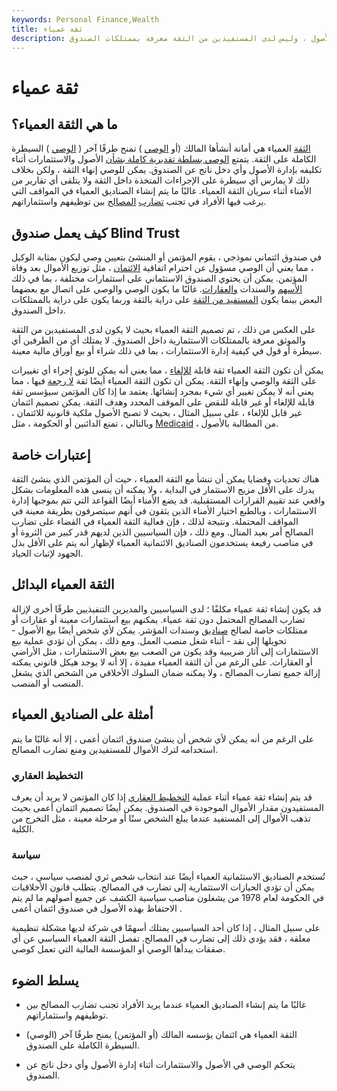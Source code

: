 ```yaml
---
keywords: Personal Finance,Wealth
title: ثقة عمياء
description: مع الثقة العمياء ، يتمتع الأمناء بسلطة تقديرية كاملة بشأن الأصول ، وليس لدى المستفيدين من الثقة معرفة بممتلكات الصندوق.
---
```


# ثقة عمياء
## ما هي الثقة العمياء؟

[الثقة](/trust) العمياء هي أمانة أنشأها المالك (أو [الوصي](/trustor) ) تمنح طرفًا آخر ( [الوصي](/trustee) ) السيطرة الكاملة على الثقة. يتمتع [الوصي بسلطة تقديرية كاملة بشأن](/trustee) الأصول والاستثمارات أثناء تكليفه بإدارة الأصول وأي دخل ناتج عن الصندوق. يمكن للوصي إنهاء الثقة ، ولكن بخلاف ذلك لا يمارس أي سيطرة على الإجراءات المتخذة داخل الثقة ولا يتلقى أي تقارير من الأمناء أثناء سريان الثقة العمياء. غالبًا ما يتم إنشاء الصناديق العمياء في المواقف التي يرغب فيها الأفراد في تجنب [تضارب](/conflict-of-interest) [المصالح](/conflict-of-interest) بين توظيفهم واستثماراتهم.

## كيف يعمل صندوق Blind Trust

في صندوق ائتماني نموذجي ، يقوم المؤتمن أو المنشئ بتعيين وصي ليكون بمثابة الوكيل ، مما يعني أن الوصي مسؤول عن احترام اتفاقية [الائتمان](/fiduciary) ، مثل توزيع الأموال بعد وفاة المؤتمن. يمكن أن يحتوي الصندوق الاستئماني على استثمارات مختلفة ، بما في ذلك [الأسهم](/equity) والسندات [والعقارات](/bond). غالبًا ما يكون الوصي والوصي على اتصال مع بعضهما البعض بينما يكون [المستفيد من الثقة](/beneficiary-of-trust) على دراية بالثقة وربما يكون على دراية بالممتلكات داخل الصندوق.

على العكس من ذلك ، تم تصميم الثقة العمياء بحيث لا يكون لدى المستفيدين من الثقة والموثق معرفة بالممتلكات الاستثمارية داخل الصندوق. لا يمتلك أي من الطرفين أي سيطرة أو قول في كيفية إدارة الاستثمارات ، بما في ذلك شراء أو بيع أوراق مالية معينة.

يمكن أن تكون الثقة العمياء ثقة قابلة [للإلغاء](/revocabletrust) ، مما يعني أنه يمكن للوثق إجراء أي تغييرات على الثقة والوصي وإنهاء الثقة. يمكن أن تكون الثقة العمياء أيضًا ثقة [لا رجعة](/irrevocabletrust) فيها ، مما يعني أنه لا يمكن تغيير أي شيء بمجرد إنشائها. يعتمد ما إذا كان المؤتمن سيؤسس ثقة قابلة للإلغاء أو غير قابلة للنقض على الموقف المحدد وهدف الثقة. يمكن تصميم ائتمان غير قابل للإلغاء ، على سبيل المثال ، بحيث لا تصبح الأصول ملكية قانونية للائتمان ، وبالتالي ، تمنع الدائنين أو الحكومة ، مثل [Medicaid](/medicaid) ، من المطالبة بالأصول.

## إعتبارات خاصة

هناك تحديات وقضايا يمكن أن تنشأ مع الثقة العمياء ، حيث أن المؤتمن الذي ينشئ الثقة يدرك على الأقل مزيج الاستثمار في البداية ، ولا يمكنه أن ينسى هذه المعلومات بشكل واقعي عند تقييم القرارات المستقبلية. قد يضع الأمناء أيضًا القواعد التي تتم بموجبها إدارة الاستثمارات ، وبالطبع اختيار الأمناء الذين يثقون في أنهم سيتصرفون بطريقة معينة في المواقف المحتملة. ونتيجة لذلك ، فإن فعالية الثقة العمياء في القضاء على تضارب المصالح أمر بعيد المنال. ومع ذلك ، فإن السياسيين الذين لديهم قدر كبير من الثروة أو في مناصب رفيعة يستخدمون الصناديق الائتمانية العمياء لإظهار أنه يتم على الأقل بذل الجهود لإثبات الحياد.

## الثقة العمياء البدائل

قد يكون إنشاء ثقة عمياء مكلفًا ؛ لدى السياسيين والمديرين التنفيذيين طرقًا أخرى لإزالة تضارب المصالح المحتمل دون ثقة عمياء. يمكنهم بيع استثمارات معينة أو عقارات أو ممتلكات خاصة لصالح [صناديق](/indexfund) وسندات المؤشر. يمكن لأي شخص أيضًا بيع الأصول - تحويلها إلى نقد - أثناء شغل منصب العمل. ومع ذلك ، يمكن أن تؤدي عملية بيع الاستثمارات إلى آثار ضريبية وقد يكون من الصعب بيع بعض الاستثمارات ، مثل الأراضي أو العقارات. على الرغم من أن الثقة العمياء مفيدة ، إلا أنه لا يوجد هيكل قانوني يمكنه إزالة جميع تضارب المصالح ، ولا يمكنه ضمان السلوك الأخلاقي من الشخص الذي يشغل المنصب أو المنصب.

## أمثلة على الصناديق العمياء

على الرغم من أنه يمكن لأي شخص أن ينشئ صندوق ائتمان أعمى ، إلا أنه غالبًا ما يتم استخدامه لترك الأموال للمستفيدين ومنع تضارب المصالح.

### التخطيط العقاري

قد يتم إنشاء ثقة عمياء أثناء عملية [التخطيط العقاري](/estateplanning) إذا كان المؤتمن لا يريد أن يعرف المستفيدون مقدار الأموال الموجودة في الصندوق. يمكن أيضًا تصميم ائتمان أعمى بحيث تذهب الأموال إلى المستفيد عندما يبلغ الشخص سنًا أو مرحلة معينة ، مثل التخرج من الكلية.

### سياسة

تُستخدم الصناديق الاستئمانية العمياء أيضًا عند انتخاب شخص ثري لمنصب سياسي ، حيث يمكن أن تؤدي الحيازات الاستثمارية إلى تضارب في المصالح. يتطلب قانون الأخلاقيات في الحكومة لعام 1978 من يشغلون مناصب سياسية الكشف عن جميع أصولهم ما لم يتم الاحتفاظ بهذه الأصول في صندوق ائتمان أعمى .

على سبيل المثال ، إذا كان أحد السياسيين يمتلك أسهمًا في شركة لديها مشكلة تنظيمية معلقة ، فقد يؤدي ذلك إلى تضارب في المصالح. تفصل الثقة العمياء السياسي عن أي صفقات يبدأها الوصي أو المؤسسة المالية التي تعمل كوصي.

## يسلط الضوء

- غالبًا ما يتم إنشاء الصناديق العمياء عندما يريد الأفراد تجنب تضارب المصالح بين توظيفهم واستثماراتهم.

- الثقة العمياء هي ائتمان يؤسسه المالك (أو المؤتمن) يمنح طرفًا آخر (الوصي) السيطرة الكاملة على الصندوق.

- يتحكم الوصي في الأصول والاستثمارات أثناء إدارة الأصول وأي دخل ناتج عن الصندوق.

